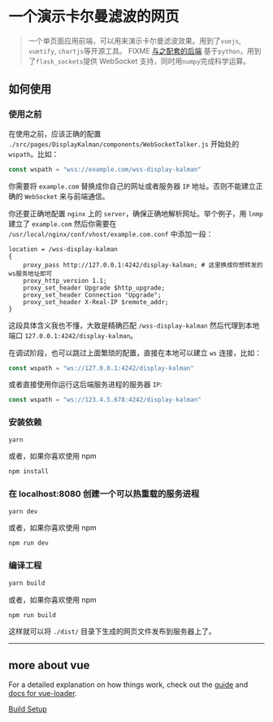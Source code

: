 # 一个演示卡尔曼滤波的网页

> 一个单页面应用前端，可以用来演示卡尔曼滤波效果。用到了`vuejs`, `vuetify`, `chartjs`等开源工具。
FIXME [与之配套的后端](https://github.com/WangTiantian139/A-backend-to-display-kalman-filter)
基于`python`，用到了`flask_sockets`提供 WebSocket 支持，同时用`numpy`完成科学运算。

## 如何使用

### 使用之前

在使用之前，应该正确的配置 `./src/pages/DisplayKalman/components/WebSocketTalker.js` 开始处的 `wspath`。比如：

```JavaScript
const wspath = "wss://example.com/wss-display-kalman"
```

你需要将 `example.com` 替换成你自己的网址或者服务器 `IP` 地址。否则不能建立正确的 `WebSocket` 来与前端通信。

你还要正确地配置 `nginx` 上的 `server`，确保正确地解析网址。举个例子，用 `lnmp` 建立了 `example.com` 然后你需要在 `/usr/local/nginx/conf/vhost/example.com.conf` 中添加一段：

```nginx
location = /wss-display-kalman
{
    proxy_pass http://127.0.0.1:4242/display-kalman; # 这里换成你想转发的ws服务地址即可
    proxy_http_version 1.1;
    proxy_set_header Upgrade $http_upgrade;
    proxy_set_header Connection "Upgrade";
    proxy_set_header X-Real-IP $remote_addr;
}
```

这段具体含义我也不懂，大致是精确匹配 `/wss-display-kalman` 然后代理到本地端口 `127.0.0.1:4242/display-kalman`。

在调试阶段，也可以跳过上面繁琐的配置，直接在本地可以建立 `ws` 连接，比如：

```JavaScript
const wspath = "ws://127.0.0.1:4242/display-kalman"
```

或者直接使用你运行这后端服务进程的服务器 `IP`:

```JavaScript
const wspath = "ws://123.4.5.678:4242/display-kalman"
```

### 安装依赖

```bash
yarn
```

或者，如果你喜欢使用 npm

```bash
npm install
```

### 在 localhost:8080 创建一个可以热重载的服务进程

```bash
yarn dev
```

或者，如果你喜欢使用 npm

```bash
npm run dev
```

### 编译工程

```bash
yarn build
```

或者，如果你喜欢使用 npm

```bash
npm run build
```

这样就可以将 `./dist/` 目录下生成的网页文件发布到服务器上了。

---

## more about vue

For a detailed explanation on how things work, check out the [guide](http://vuejs-templates.github.io/webpack/) and [docs for vue-loader](http://vuejs.github.io/vue-loader).

[Build Setup](#build-setup)
